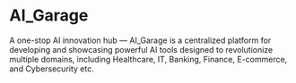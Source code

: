 # AI_Garage
A one-stop AI innovation hub — AI_Garage is a centralized platform for developing and showcasing powerful AI tools designed to revolutionize multiple domains, including Healthcare, IT, Banking, Finance, E-commerce, and Cybersecurity etc.
